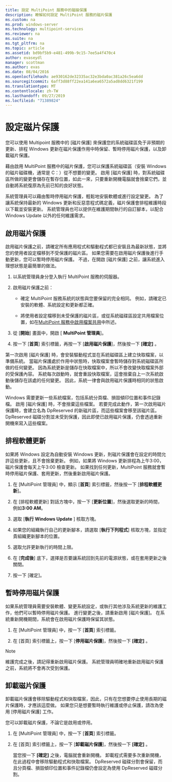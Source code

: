 ```yaml
---
title: 設定 MultiPoint 服務中的磁碟保護
description: 瞭解如何設定 MultiPoint 服務的磁片保護
ms.custom: na
ms.prod: windows-server
ms.technology: multipoint-services
ms.reviewer: na
ms.suite: na
ms.tgt_pltfrm: na
ms.topic: article
ms.assetid: bd9bf5b9-e481-499b-9c15-7ee5a4f470c4
author: evaseydl
manager: scottman
ms.author: evas
ms.date: 08/04/2016
ms.openlocfilehash: ae930162de32335ac32e3bda0ac381a26c5ea6dd
ms.sourcegitcommit: 6aff3d88ff22ea141a6ea6572a5ad8dd6321f199
ms.translationtype: MT
ms.contentlocale: zh-TW
ms.lasthandoff: 09/27/2019
ms.locfileid: "71389824"
---
```

# <a name="configure-disk-protection"></a>設定磁片保護
您可以使用 Multipoint 服務中的 [磁片保護] 來保護您的系統磁碟區免于非預期的更新、排程 Windows 更新在磁片保護作用中時保留、暫時停用磁片保護，以及卸載磁片保護。  
  
藉由啟用 MultiPoint 服務中的磁片保護，您可以保護系統磁碟區（安裝 Windows 的磁片磁碟機，通常是 C：）從不想要的變更。 啟用 [磁片保護] 時，對系統磁碟區所做的變更會儲存在暫存位置，如此一來，只要重新開機電腦就會捨棄它們，並自動將系統復原為先前已知的良好狀態。  
  
系統管理員可以藉由暫時停用磁片保護，輕鬆地安裝軟體或進行設定變更。 為了讓系統保持最新的 Windows 更新和反惡意程式碼定義，磁片保護會排程維護時段以下載並安裝更新。 系統管理員也可以提供在維護期間執行的自訂腳本，以配合 Windows Update 以外的任何維護需求。  
  
## <a name="enable-disk-protection"></a>啟用磁片保護  
啟用磁片保護之前，請確定所有應用程式和驅動程式都已安裝且為最新狀態，並將您的使用者設定檔移到不受保護的磁片區。 如果您需要在啟用磁片保護後進行手動更新，您可以暫時停用磁片保護。 不過，在開啟 [磁片保護] 之前，讓系統進入理想狀態是最簡單的做法。  
  
 
1.  以系統管理員身分登入執行 MultiPoint 服務的伺服器。  
  
2.  啟用磁片保護之前：  
  
    -   確定 MultiPoint 服務系統的狀態與您要保留的完全相同。 例如，請確定已安裝的軟體、系統設定和更新都正確。  
  
    -   將使用者設定檔移到未受保護的磁片區，或從系統磁碟區設定共用檔案位置，如在[MultiPoint 服務中啟用檔案共用](Enable-file-sharing-in-MultiPoint-services.md)中所述。  
  
3.  從 [**開始**] 畫面中，開啟 [ **MultiPoint 管理員**]。  
  
4.  按一下 [**首頁**] 索引標籤，再按一下 [**啟用磁片保護**]，然後按一下 **[確定]** 。  
  
第一次啟用 [磁片保護] 時，會安裝驅動程式並在系統磁碟區上建立快取檔案，以準備系統。 當磁片保護處於作用中狀態時，快取檔案會暫時儲存對系統磁碟區所做的任何變更。 因為系統更新是儲存在快取檔案中，所以不會改變快取檔案外部的受保護內容。 系統每次啟動時，就會重設快取檔案，這會捨棄自上一次系統啟動後儲存在該處的任何變更。 因此，系統一律會與啟用磁片保護時相同的狀態啟動。  
  
Windows 需要更新一些系統檔案，包括系統分頁檔、損毀傾印位置和事件記錄檔。 啟用 [磁片保護] 時，不會捨棄這些檔案。 若要完成此動作，第一次啟用磁片保護時，會建立名為 DpReserved 的新磁片區，而這些檔案會移至該磁片區。 DpReserved 磁碟分割並未受到保護，因此即使已啟用磁片保護，仍會透過重新開機來寫入這些檔案。  
  
## <a name="schedule-software-updates"></a>排程軟體更新  
如果將 Windows 設定為自動安裝 Windows 更新，則磁片保護會在設定的時間允許這些更新，且不會捨棄更新。 例如，如果將 Windows 更新排程為上午3:00，磁片保護會每天上午3:00 檢查更新。 如果找到任何更新，MultiPoint 服務就會暫時停用磁片保護、套用更新，然後重新啟用磁片保護。  
   
1.  在 [MultiPoint 管理員] 中，顯示 [**首頁**] 索引標籤，然後按一下 [**排程軟體更新**]。  
  
2.  在 [排程軟體更新] 對話方塊中，按一下 [**更新位置**]，然後選取更新的時間，例如**3:00 AM**。  
  
3.  選取 [**執行 Windows Update** ] 核取方塊。  
  
4.  如果您的組織執行自己的更新腳本，請選取 [**執行下列程式**] 核取方塊，並指定貴組織更新腳本的位置。  
  
5.  選取允許更新執行的時間上限。  
  
6.  在 [**完成後**] 底下，選擇是否要讓系統回到先前的電源狀態，或在套用更新之後關閉。  
  
7.  按一下 [確定]。  
  
## <a name="temporarily-disable-disk-protection"></a>暫時停用磁片保護  
如果系統管理員需要安裝軟體、變更系統設定，或執行其他涉及系統更新的維護工作，他們可以暫時停用磁片保護。 進行變更之後，請重新啟用 [磁片保護]。 在系統重新開機期間，系統會在啟用磁片保護時保留其狀態。  
    
1.  在 [MultiPoint 管理員] 中，按一下 [**首頁**] 索引標籤。  
  
2.  在 [首頁] 索引標籤上，按一下 [**停用磁片保護**]，然後按一下 **[確定]** 。  
  
> [!NOTE]  
> 維護完成之後，請記得重新啟用磁片保護。 系統管理員明確地重新啟用磁片保護之前，系統將不會再次受到保護。  
  
## <a name="uninstall-disk-protection"></a>卸載磁片保護  
卸載磁片保護會移除驅動程式和快取檔案，因此，只有在您想要停止使用長期的磁片保護時，才應該這麼做。 如果您只是想要暫時執行維護或停止保護，請改為使用 [停用磁片保護] 工作。  
  
您可以卸載磁片保護，不論它是啟用或停用。  
   
1.  在 [MultiPoint 管理員] 中，按一下 [**首頁**] 索引標籤。  
  
2.  在 [首頁] 索引標籤上，按一下 [**卸載磁片保護**]，然後按一下 **[確定]** 。  
  
    當您按一下 **[確定]** 之後，電腦就會重新開機。 卸載程式需要多次重新開機，在此過程中會移除驅動程式和快取檔案。 DpReserved 磁碟分割會保留，而且分頁檔、損毀傾印位置和事件記錄檔仍會設定為使用 DpReserved 磁碟分割。